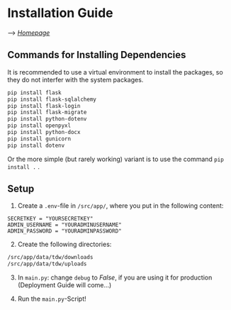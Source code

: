# Installation Guide

--> [_Homepage_](index.md)

## Commands for Installing Dependencies

It is recommended to use a virtual environment to install the packages, so they do not interfer with the system packages.

```sh
pip install flask
pip install flask-sqlalchemy
pip install flask-login
pip install flask-migrate
pip install python-dotenv
pip install openpyxl
pip install python-docx
pip install gunicorn
pip install dotenv
```

Or the more simple (but rarely working) variant is to use the command `pip install .` .

## Setup

1. Create a `.env`-file in `/src/app/`, where you put in the following content:

```
SECRETKEY = "YOURSECRETKEY"
ADMIN_USERNAME = "YOURADMINUSERNAME"
ADMIN_PASSWORD = "YOURADMINPASSWORD"
```

2. Create the following directories:

```sh
/src/app/data/tdw/downloads
/src/app/data/tdw/uploads
```

3. In `main.py`: change `debug` to _False_, if you are using it for production (Deployment Guide will come...)

4. Run the `main.py`-Script!

